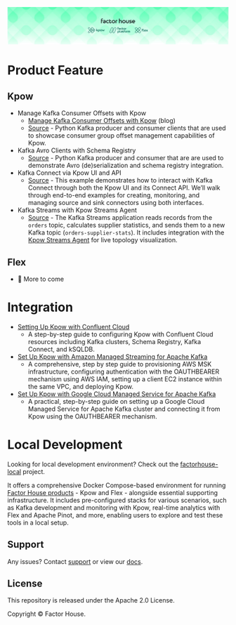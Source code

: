![factorhouse](./images/factorhouse.jfif)

# Product Feature

## Kpow

- Manage Kafka Consumer Offsets with Kpow
  - [Manage Kafka Consumer Offsets with Kpow](https://factorhouse.io/blog/how-to/manage-kafka-consumer-offsets-with-kpow/) (blog)
  - [Source](./offset-management/) - Python Kafka producer and consumer clients that are used to showcase consumer group offset management capabilities of Kpow.
- Kafka Avro Clients with Schema Registry
  - [Source](./fh-local-kafka-avro-clients/) - Python Kafka producer and consumer that are are used to demonstrate Avro (de)serialization and schema registry integration.
- Kafka Connect via Kpow UI and API
  - [Source](./fh-local-kafka-connect/) - This example demonstrates how to interact with Kafka Connect through both the Kpow UI and its Connect API. We’ll walk through end-to-end examples for creating, monitoring, and managing source and sink connectors using both interfaces.
- Kafka Streams with Kpow Streams Agent
  - [Source](./fh-local-kafka-streams/) - The Kafka Streams application reads records from the `orders` topic, calculates supplier statistics, and sends them to a new Kafka topic (`orders-supplier-stats`). It includes integration with the [Kpow Streams Agent](https://github.com/factorhouse/kpow-streams-agent) for live topology visualization.

## Flex

- 🚧 More to come

# Integration

- [Setting Up Kpow with Confluent Cloud](https://factorhouse.io/blog/how-to/set-up-kpow-with-confluent-cloud/)
  - A step-by-step guide to configuring Kpow with Confluent Cloud resources including Kafka clusters, Schema Registry, Kafka Connect, and kSQLDB.
- [Set Up Kpow with Amazon Managed Streaming for Apache Kafka](https://factorhouse.io/blog/how-to/set-up-kpow-with-aws/)
  - A comprehensive, step by step guide to provisioning AWS MSK infrastructure, configuring authentication with the OAUTHBEARER mechanism using AWS IAM, setting up a client EC2 instance within the same VPC, and deploying Kpow.
- [Set Up Kpow with Google Cloud Managed Service for Apache Kafka](https://factorhouse.io/blog/how-to/set-up-kpow-with-gcp/)
  - A practical, step-by-step guide on setting up a Google Cloud Managed Service for Apache Kafka cluster and connecting it from Kpow using the OAUTHBEARER mechanism.

# Local Development

Looking for local development environment? Check out the [factorhouse-local](https://github.com/factorhouse/factorhouse-local) project.

It offers a comprehensive Docker Compose-based environment for running [Factor House products](https://factorhouse.io/) - Kpow and Flex - alongside essential supporting infrastructure. It includes pre-configured stacks for various scenarios, such as Kafka development and monitoring with Kpow, real-time analytics with Flex and Apache Pinot, and more, enabling users to explore and test these tools in a local setup.

## Support

Any issues? Contact [support](https://factorhouse.io/support/) or view our [docs](https://docs.factorhouse.io/).

## License

This repository is released under the Apache 2.0 License.

Copyright © Factor House.
